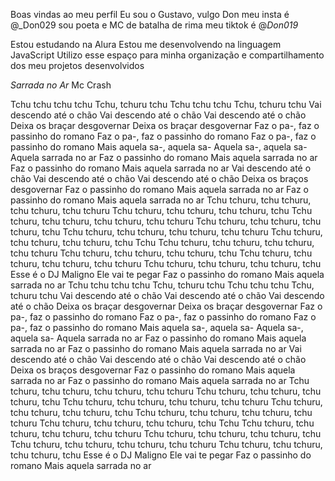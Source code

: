 Boas vindas ao meu perfil
Eu sou o Gustavo, vulgo Don
meu insta é @_Don029
sou poeta e MC de batalha de rima
meu tiktok é @_Don019_

Estou estudando na Alura
Estou me desenvolvendo na linguagem JavaScript
Utilizo esse espaço para minha organização e compartilhamento dos meu projetos desenvolvidos

*Sarrada no Ar*
Mc Crash

Tchu tchu tchu tchu
Tchu, tchuru tchu
Tchu tchu tchu
Tchu, tchuru tchu
Vai descendo até o chão
Vai descendo até o chão
Vai descendo até o chão
Deixa os braçar desgovernar
Deixa os braçar desgovernar
Faz o pa-, faz o passinho do romano
Faz o pa-, faz o passinho do romano
Faz o pa-, faz o passinho do romano
Mais aquela sa-, aquela sa-
Aquela sa-, aquela sa-
Aquela sarrada no ar
Faz o passinho do romano
Mais aquela sarrada no ar
Faz o passinho do romano
Mais aquela sarrada no ar
Vai descendo até o chão
Vai descendo até o chão
Vai descendo até o chão
Deixa os braços desgovernar
Faz o passinho do romano
Mais aquela sarrada no ar
Faz o passinho do romano
Mais aquela sarrada no ar
Tchu tchuru, tchu tchuru, tchu tchuru, tchu tchuru
Tchu tchuru, tchu tchuru, tchu tchuru, tchu
Tchu tchuru, tchu tchuru, tchu tchuru, tchu tchuru
Tchu tchuru, tchu tchuru, tchu tchuru, tchu
Tchu tchuru, tchu tchuru, tchu tchuru, tchu tchuru
Tchu tchuru, tchu tchuru, tchu tchuru, tchu
Tchu
Tchu tchuru, tchu tchuru, tchu tchuru, tchu tchuru
Tchu tchuru, tchu tchuru, tchu tchuru, tchu
Tchu tchuru, tchu tchuru, tchu tchuru, tchu tchuru
Tchu tchuru, tchu tchuru, tchu tchuru, tchu
Esse é o DJ Maligno
Ele vai te pegar
Faz o passinho do romano
Mais aquela sarrada no ar
Tchu tchu tchu tchu
Tchu, tchuru tchu
Tchu tchu tchu
Tchu, tchuru tchu
Vai descendo até o chão
Vai descendo até o chão
Vai descendo até o chão
Deixa os braçar desgovernar
Deixa os braçar desgovernar
Faz o pa-, faz o passinho do romano
Faz o pa-, faz o passinho do romano
Faz o pa-, faz o passinho do romano
Mais aquela sa-, aquela sa-
Aquela sa-, aquela sa-
Aquela sarrada no ar
Faz o passinho do romano
Mais aquela sarrada no ar
Faz o passinho do romano
Mais aquela sarrada no ar
Vai descendo até o chão
Vai descendo até o chão
Vai descendo até o chão
Deixa os braços desgovernar
Faz o passinho do romano
Mais aquela sarrada no ar
Faz o passinho do romano
Mais aquela sarrada no ar
Tchu tchuru, tchu tchuru, tchu tchuru, tchu tchuru
Tchu tchuru, tchu tchuru, tchu tchuru, tchu
Tchu tchuru, tchu tchuru, tchu tchuru, tchu tchuru
Tchu tchuru, tchu tchuru, tchu tchuru, tchu
Tchu tchuru, tchu tchuru, tchu tchuru, tchu tchuru
Tchu tchuru, tchu tchuru, tchu tchuru, tchu
Tchu
Tchu tchuru, tchu tchuru, tchu tchuru, tchu tchuru
Tchu tchuru, tchu tchuru, tchu tchuru, tchu
Tchu tchuru, tchu tchuru, tchu tchuru, tchu tchuru
Tchu tchuru, tchu tchuru, tchu tchuru, tchu
Esse é o DJ Maligno
Ele vai te pegar
Faz o passinho do romano
Mais aquela sarrada no ar

